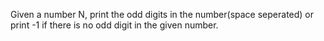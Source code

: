 Given a number N, print the odd digits in the number(space seperated) or print -1 if there is no odd digit in the given number.
